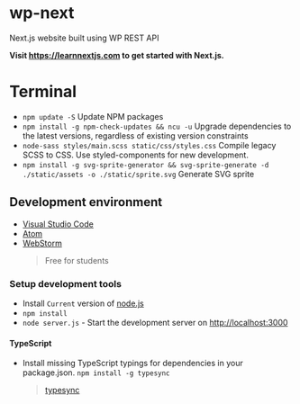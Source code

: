# wp-next

Next.js website built using WP REST API

**Visit https://learnnextjs.com to get started with Next.js.**

# Terminal

- `npm update -S` Update NPM packages
- `npm install -g npm-check-updates && ncu -u` Upgrade dependencies to the latest versions, regardless of existing version constraints
- `node-sass styles/main.scss static/css/styles.css` Compile legacy SCSS to CSS. Use styled-components for new development.
- `npm install -g svg-sprite-generator && svg-sprite-generate -d ./static/assets -o ./static/sprite.svg` Generate SVG sprite

## Development environment

* [Visual Studio Code](https://code.visualstudio.com/)
* [Atom](https://atom.io/)
* [WebStorm](https://www.jetbrains.com/webstorm/)
  > Free for students

### Setup development tools

- Install `Current` version of [node.js](https://nodejs.org/en/)
- `npm install`
- `node server.js` - Start the development server on <http://localhost:3000>

#### TypeScript

- Install missing TypeScript typings for dependencies in your package.json. `npm install -g typesync`
  > [typesync](https://github.com/jeffijoe/typesync)
